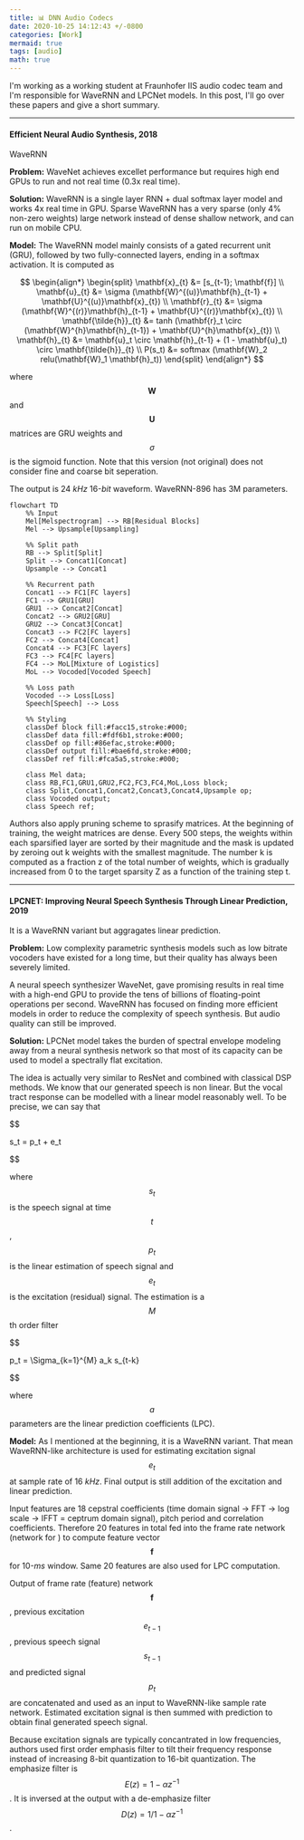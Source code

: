 ```yaml
---
title: 📊 DNN Audio Codecs
date: 2020-10-25 14:12:43 +/-0800
categories: [Work]
mermaid: true
tags: [audio]
math: true
---
```


I'm working as a working student at Fraunhofer IIS audio codec team and I'm responsible for WaveRNN and LPCNet models. In this post, I'll go over these papers and give a short summary.

---

#### **Efficient Neural Audio Synthesis, 2018**
WaveRNN

**Problem:** WaveNet achieves excellet performance but requires high end GPUs to run and not real time (0.3x real time). 

**Solution:** WaveRNN is a single layer RNN + dual softmax layer model and works 4x real time in GPU. Sparse WaveRNN has a very sparse (only 4% non-zero weights) large network instead of dense shallow network, and can run on mobile CPU.

**Model:** The WaveRNN model mainly consists of a gated recurrent unit (GRU), followed by two fully-connected layers, ending in a softmax activation. It is computed as

$$
\begin{align*}
\begin{split}
\mathbf{x}_{t} &= [s_{t-1}; \mathbf{f}] \\ 
\mathbf{u}_{t} &=  \sigma (\mathbf{W}^{(u)}\mathbf{h}_{t-1} + \mathbf{U}^{(u)}\mathbf{x}_{t}) \\
\mathbf{r}_{t} &=  \sigma (\mathbf{W}^{(r)}\mathbf{h}_{t-1} + \mathbf{U}^{(r)}\mathbf{x}_{t}) \\
\mathbf{\tilde{h}}_{t} &=  tanh (\mathbf{r}_t \circ (\mathbf{W}^{h}\mathbf{h}_{t-1}) + \mathbf{U}^{h}\mathbf{x}_{t}) \\
\mathbf{h}_{t} &=  \mathbf{u}_t \circ \mathbf{h}_{t-1} + (1 - \mathbf{u}_t) \circ \mathbf{\tilde{h}}_{t} \\
P(s_t) &= softmax (\mathbf{W}_2 relu(\mathbf{W}_1 \mathbf{h}_t)) 
\end{split} 
\end{align*}    
$$

where $$\mathbf{W}$$ and $$\mathbf{U}$$ matrices are GRU weights and $$\sigma$$ is the sigmoid function. Note that this version (not original) does not consider fine and coarse bit seperation. 

The output is 24 *kHz* 16-*bit* waveform. WaveRNN-896 has 3M parameters.

```mermaid
flowchart TD
    %% Input
    Mel[Melspectrogram] --> RB[Residual Blocks]
    Mel --> Upsample[Upsampling]

    %% Split path
    RB --> Split[Split]
    Split --> Concat1[Concat]
    Upsample --> Concat1

    %% Recurrent path
    Concat1 --> FC1[FC layers]
    FC1 --> GRU1[GRU]
    GRU1 --> Concat2[Concat]
    Concat2 --> GRU2[GRU]
    GRU2 --> Concat3[Concat]
    Concat3 --> FC2[FC layers]
    FC2 --> Concat4[Concat]
    Concat4 --> FC3[FC layers]
    FC3 --> FC4[FC layers]
    FC4 --> MoL[Mixture of Logistics]
    MoL --> Vocoded[Vocoded Speech]

    %% Loss path
    Vocoded --> Loss[Loss]
    Speech[Speech] --> Loss

    %% Styling
    classDef block fill:#facc15,stroke:#000;
    classDef data fill:#fdf6b1,stroke:#000;
    classDef op fill:#86efac,stroke:#000;
    classDef output fill:#bae6fd,stroke:#000;
    classDef ref fill:#fca5a5,stroke:#000;

    class Mel data;
    class RB,FC1,GRU1,GRU2,FC2,FC3,FC4,MoL,Loss block;
    class Split,Concat1,Concat2,Concat3,Concat4,Upsample op;
    class Vocoded output;
    class Speech ref;
```


Authors also apply pruning scheme to sprasify matrices. At the beginning of training, the weight matrices are dense. Every 500 steps, the weights within each sparsified layer are sorted by their magnitude and the mask is updated by zeroing out k weights with the smallest magnitude. The number k is computed as a fraction z of the total number of weights, which is gradually increased from 0 to the target sparsity Z as a function of the training step t.

---
#### **LPCNET: Improving Neural Speech Synthesis Through Linear Prediction, 2019**

It is a WaveRNN variant but aggragates linear prediction. 

**Problem:** Low complexity parametric synthesis models such as low bitrate vocoders have existed for a long time, but their quality has always been severely limited.

A neural speech synthesizer WaveNet, gave promising results in real time with a high-end GPU to provide the tens of billions of floating-point operations per second. WaveRNN has focused on finding more efficient models in order to reduce the complexity of speech synthesis. But audio quality can still be improved.

**Solution:** LPCNet model takes the burden of spectral envelope modeling away from a neural synthesis network so that most of its capacity can be used to model a spectrally flat excitation.

The idea is actually very similar to ResNet and combined with classical DSP methods. We know that our generated speech is non linear. But the vocal tract response can be modelled with a linear model reasonably well. To be precise, we can say that 

$$

s_t = p_t + e_t

$$

where $$s_t$$ is the speech signal at time $$t$$, $$p_t$$ is the linear estimation of speech signal and $$e_t$$ is the excitation (residual) signal. The estimation is a $$M$$th order filter

$$

p_t = \Sigma_{k=1}^{M} a_k s_{t-k}

$$

where $$a$$ parameters are the linear prediction coefficients (LPC). 

**Model:**  As I mentioned at the beginning, it is a WaveRNN variant. That mean WaveRNN-like architecture is used for estimating excitation signal $$e_t$$ at sample rate of 16 *kHz*. Final output is still addition of the excitation and linear prediction.

Input features are 18 cepstral coefficients (time domain signal -> FFT -> log scale -> IFFT = ceptrum domain signal), pitch period and correlation coefficients. Therefore 20 features in total fed into the frame rate network (network for ) to compute feature vector $$\mathbf{f}$$ for 10-*ms* window. Same 20 features are also used for LPC computation.

Output of frame rate (feature) network $$\mathbf{f}$$, previous excitation $$e_{t-1}$$, previous speech signal $$s_{t-1}$$ and predicted signal $$p_t$$ are concatenated and used as an input to WaveRNN-like sample rate network. Estimated excitation signal is then summed with prediction to obtain final generated speech signal.

Because excitation signals are typically concantrated in low frequencies, authors used first order emphasis filter to tilt their frequency response instead of increasing 8-bit quantization to 16-bit quantization. The emphasize filter is $$ E(z) = 1 - \alpha z^{-1}$$. It is inversed at the output with a de-emphasize filter $$ D(z) = 1 / 1 - \alpha z^{-1}$$.